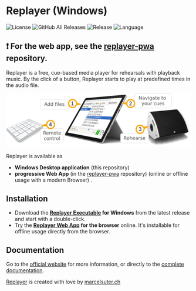 # Replayer (Windows)

![License](https://img.shields.io/github/license/suterma/Replayer.svg)
![GitHub All Releases](https://img.shields.io/github/downloads/suterma/Replayer/total.svg)
![Release](https://img.shields.io/github/release/suterma/Replayer.svg)
![Language](https://img.shields.io/github/languages/top/suterma/Replayer.svg)

## :exclamation: **For the web app, see the [replayer-pwa](https://github.com/suterma/replayer-pwa) repository.**

Replayer is a free, cue-based media player for rehearsals with playback music. By the click of a button, Replayer starts to play at predefined times in the audio file.

![Visual Functioning Overview](/DOC/visual-function-classic-horizontal-1440p.webp)

Replayer is available as

- **Windows Desktop application** (this repository)
- **progressive Web App** (in the [replayer-pwa](https://github.com/suterma/replayer-pwa) repository) (online or offline usage with a modern Browser) .

## Installation

- Download the **[Replayer Executable](https://github.com/suterma/Replayer/releases/latest) for Windows** from the latest release and start with a double-click.
- Try the **[Replayer Web App](https://web.replayer.app) for the browser** online. It's installable for offline usage directly from the browser.

## Documentation

Go to the [official website](https://replayer.app) for more information, or directly to the [complete documentation](https://replayer.app/documentation).

[Replayer](https://replayer.app) is created with love by [marcelsuter.ch](https://marcelsuter.ch)
